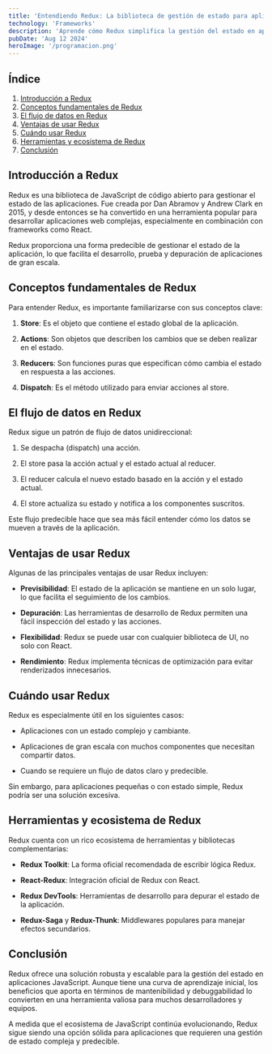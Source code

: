 ```yaml
---
title: 'Entendiendo Redux: La biblioteca de gestión de estado para aplicaciones JavaScript'
technology: 'Frameworks'
description: 'Aprende cómo Redux simplifica la gestión del estado en aplicaciones JavaScript con un enfoque centralizado y predecible, ideal para crear aplicaciones escalables.'
pubDate: 'Aug 12 2024'
heroImage: '/programacion.png'
---
```

## Índice
1. [Introducción a Redux](#introducción-a-redux)
2. [Conceptos fundamentales de Redux](#conceptos-fundamentales-de-redux)
3. [El flujo de datos en Redux](#el-flujo-de-datos-en-redux)
4. [Ventajas de usar Redux](#ventajas-de-usar-redux)
5. [Cuándo usar Redux](#cuándo-usar-redux)
6. [Herramientas y ecosistema de Redux](#herramientas-y-ecosistema-de-redux)
7. [Conclusión](#conclusión)

## Introducción a Redux
Redux es una biblioteca de JavaScript de código abierto para gestionar el estado de las aplicaciones. Fue creada por Dan Abramov y Andrew Clark en 2015, y desde entonces se ha convertido en una herramienta popular para desarrollar aplicaciones web complejas, especialmente en combinación con frameworks como React.

Redux proporciona una forma predecible de gestionar el estado de la aplicación, lo que facilita el desarrollo, prueba y depuración de aplicaciones de gran escala.

## Conceptos fundamentales de Redux
Para entender Redux, es importante familiarizarse con sus conceptos clave:
1. **Store**: Es el objeto que contiene el estado global de la aplicación.

2. **Actions**: Son objetos que describen los cambios que se deben realizar en el estado.

3. **Reducers**: Son funciones puras que especifican cómo cambia el estado en respuesta a las acciones.

4. **Dispatch**: Es el método utilizado para enviar acciones al store.

## El flujo de datos en Redux
Redux sigue un patrón de flujo de datos unidireccional:
1. Se despacha (dispatch) una acción.

2. El store pasa la acción actual y el estado actual al reducer.

3. El reducer calcula el nuevo estado basado en la acción y el estado actual.

4. El store actualiza su estado y notifica a los componentes suscritos.

Este flujo predecible hace que sea más fácil entender cómo los datos se mueven a través de la aplicación.

## Ventajas de usar Redux
Algunas de las principales ventajas de usar Redux incluyen:
- **Previsibilidad**: El estado de la aplicación se mantiene en un solo lugar, lo que facilita el seguimiento de los cambios.

- **Depuración**: Las herramientas de desarrollo de Redux permiten una fácil inspección del estado y las acciones.

- **Flexibilidad**: Redux se puede usar con cualquier biblioteca de UI, no solo con React.

- **Rendimiento**: Redux implementa técnicas de optimización para evitar renderizados innecesarios.

## Cuándo usar Redux
Redux es especialmente útil en los siguientes casos:

- Aplicaciones con un estado complejo y cambiante.

- Aplicaciones de gran escala con muchos componentes que necesitan compartir datos.

- Cuando se requiere un flujo de datos claro y predecible.

Sin embargo, para aplicaciones pequeñas o con estado simple, Redux podría ser una solución excesiva.

## Herramientas y ecosistema de Redux
Redux cuenta con un rico ecosistema de herramientas y bibliotecas complementarias:
- **Redux Toolkit**: La forma oficial recomendada de escribir lógica Redux.

- **React-Redux**: Integración oficial de Redux con React.

- **Redux DevTools**: Herramientas de desarrollo para depurar el estado de la aplicación.

- **Redux-Saga** y **Redux-Thunk**: Middlewares populares para manejar efectos secundarios.

## Conclusión
Redux ofrece una solución robusta y escalable para la gestión del estado en aplicaciones JavaScript. Aunque tiene una curva de aprendizaje inicial, los beneficios que aporta en términos de mantenibilidad y debuggabilidad lo convierten en una herramienta valiosa para muchos desarrolladores y equipos.

A medida que el ecosistema de JavaScript continúa evolucionando, Redux sigue siendo una opción sólida para aplicaciones que requieren una gestión de estado compleja y predecible.